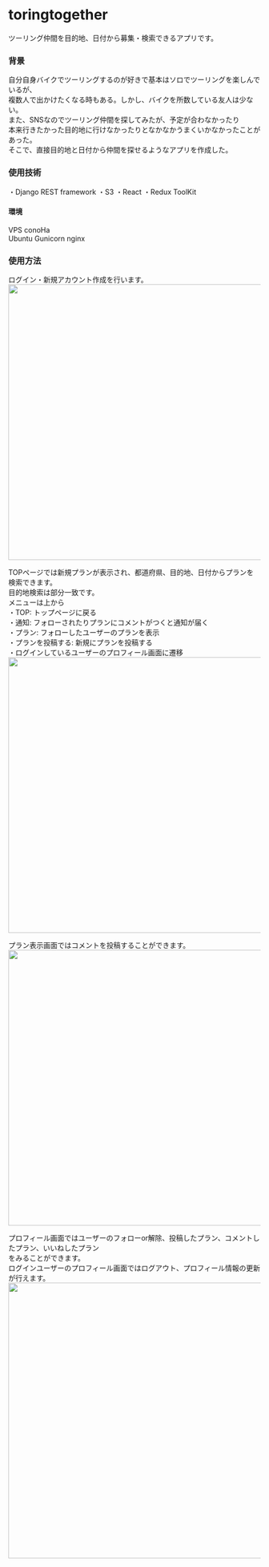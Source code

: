 # toringtogether
ツーリング仲間を目的地、日付から募集・検索できるアプリです。

### 背景  
自分自身バイクでツーリングするのが好きで基本はソロでツーリングを楽しんでいるが、  
複数人で出かけたくなる時もある。しかし、バイクを所数している友人は少ない。  
また、SNSなのでツーリング仲間を探してみたが、予定が合わなかったり  
本来行きたかった目的地に行けなかったりとなかなかうまくいかなかったことがあった。  
そこで、直接目的地と日付から仲間を探せるようなアプリを作成した。  

### 使用技術  
・Django REST framework
・S3
・React
・Redux ToolKit
#### 環境
VPS conoHa  
Ubuntu Gunicorn nginx  

### 使用方法  
ログイン・新規アカウント作成を行います。  
<img src="https://user-images.githubusercontent.com/28708899/113473025-ee160c80-94a1-11eb-9d62-5fdc1155de4b.jpg" width="550">  


TOPページでは新規プランが表示され、都道府県、目的地、日付からプランを検索できます。  
目的地検索は部分一致です。  
メニューは上から  
・TOP: トップページに戻る  
・通知: フォローされたりプランにコメントがつくと通知が届く  
・プラン: フォローしたユーザーのプランを表示  
・プランを投稿する: 新規にプランを投稿する  
・ログインしているユーザーのプロフィール画面に遷移  
<img src="https://user-images.githubusercontent.com/28708899/113473134-9e841080-94a2-11eb-98bc-bc1673b5806f.jpg" width="550">  

プラン表示画面ではコメントを投稿することができます。  
<img src="https://user-images.githubusercontent.com/28708899/113473328-fcfdbe80-94a3-11eb-8ad8-c86006ed2350.jpg" width="550">  


プロフィール画面ではユーザーのフォローor解除、投稿したプラン、コメントしたプラン、いいねしたプラン  
をみることができます。  
ログインユーザーのプロフィール画面ではログアウト、プロフィール情報の更新が行えます。  
<img src="https://user-images.githubusercontent.com/28708899/113473328-fcfdbe80-94a3-11eb-8ad8-c86006ed2350.jpg" width="550">








